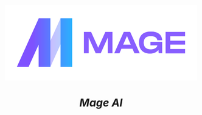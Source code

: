 <br />
<div align="center">
  <a href="#">
    <img src="./assets/mage.svg" height="200" alt="Mage Logo">
  </a>

<h1 align = "center">
<b><i>Mage AI</i></b>
</h1>

  <p align="center">
  </p>
</div>
<br />
